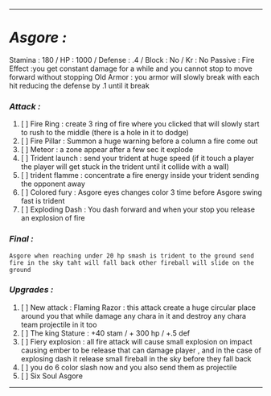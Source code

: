 __________________________________________________________________________
# ***Asgore :***
Stamina : 180 / HP : 1000 / Defense : .4 / Block : No / Kr : No
Passive :
	Fire Effect :you get constant damage for a while and you cannot stop to move forward without stopping 
	Old Armor : you armor will slowly break with each hit reducing the defense by .1 until it break
### ***Attack :***
1. [ ] Fire Ring : create 3 ring of fire where you clicked that will slowly start to rush to the middle (there is a hole in it to dodge)
2. [ ] Fire Pillar : Summon a huge warning before a column a fire come out
3. [ ] Meteor : a zone appear after a few sec it explode 
4. [ ] Trident launch : send your trident at huge speed (if it touch a player the  player will get stuck in the trident until it collide with a wall)
5. [ ] trident flamme : concentrate a fire energy inside your trident sending the opponent away
6. [ ] Colored fury : Asgore eyes changes color 3 time before Asgore swing fast is trident
7. [ ] Exploding Dash : You dash forward and when your stop you release an explosion of fire

### ***Final :***
	Asgore when reaching under 20 hp smash is trident to the ground send fire in the sky taht will fall back other fireball will slide on the ground 
### ***Upgrades :***
1. [ ]  New attack : Flaming Razor : this attack create a huge circular place around you that while damage any chara in it and destroy any chara team projectile in it too
2. [ ] The king Stature : +40 stam / + 300 hp / +.5 def
3. [ ] Fiery explosion : all fire attack will cause small explosion on impact causing ember to be release that can damage player , and in the case of explosing dash it release small fireball in the sky before they fall back
4. [ ] you do 6 color slash now and you also send them as projectile
5. [ ] Six Soul Asgore
__________________________________________________________________________
